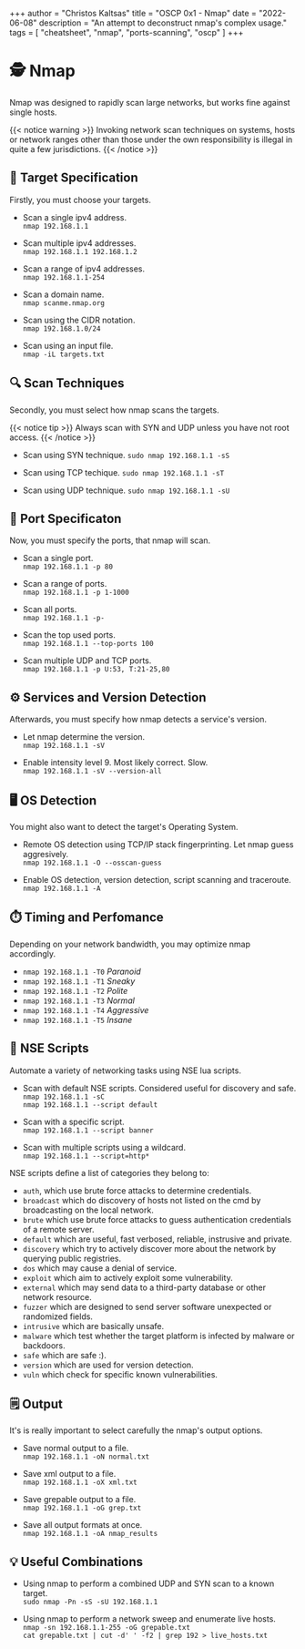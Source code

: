 +++
author = "Christos Kaltsas"
title = "OSCP 0x1 - Nmap"
date = "2022-06-08"
description = "An attempt to deconstruct nmap's complex usage."
tags = [
    "cheatsheet",
    "nmap",
    "ports-scanning",
    "oscp"
]
+++


# 🕵️ Nmap
Nmap was designed to rapidly scan large networks, but works fine against single hosts.

{{< notice warning >}}
Invoking network scan techniques on systems, hosts or network ranges other than those under the own responsibility is illegal in quite a few jurisdictions. 
{{< /notice >}}

## 🎯 Target Specification

Firstly, you must choose your targets. 

- Scan a single ipv4 address.    
`nmap 192.168.1.1`

- Scan multiple ipv4 addresses.  
`nmap 192.168.1.1 192.168.1.2`

- Scan a range of ipv4 addresses.  
`nmap 192.168.1.1-254`

- Scan a domain name.  
`nmap scanme.nmap.org`

- Scan using the CIDR notation.  
`nmap 192.168.1.0/24`

- Scan using an input file.  
`nmap -iL targets.txt`

## 🔍 Scan Techniques

Secondly, you must select how nmap scans the targets.

{{< notice tip >}}
Always scan with SYN and UDP unless you have not root access.
{{< /notice >}}

- Scan using SYN technique.
`sudo nmap 192.168.1.1 -sS`

- Scan using TCP techique.
`sudo nmap 192.168.1.1 -sT`  

- Scan using UDP technique. 
`sudo nmap 192.168.1.1 -sU`

## 🚪 Port Specificaton

Now, you must specify the ports, that nmap will scan.

- Scan a single port.  
`nmap 192.168.1.1 -p 80`

- Scan a range of ports.  
`nmap 192.168.1.1 -p 1-1000`

- Scan all ports.  
`nmap 192.168.1.1 -p-`

- Scan the top used ports.  
`nmap 192.168.1.1 --top-ports 100`

- Scan multiple UDP and TCP ports.  
`nmap 192.168.1.1 -p U:53, T:21-25,80`

## ⚙️ Services and Version Detection

Afterwards, you must specify how nmap detects a service's version.

- Let nmap determine the version.  
`nmap 192.168.1.1 -sV`

- Enable intensity level 9. Most likely correct. Slow.  
`nmap 192.168.1.1 -sV --version-all`


## 🖥️ OS Detection

You might also want to detect the target's Operating System.

- Remote OS detection using TCP/IP stack fingerprinting.  Let nmap guess aggresively.  
`nmap 192.168.1.1 -O --osscan-guess`

- Enable OS detection, version detection, script scanning and traceroute.  
`nmap 192.168.1.1 -A`


## ⏱️ Timing and Perfomance

Depending on your network bandwidth, you may optimize nmap accordingly. 

- `nmap 192.168.1.1 -T0` *Paranoid*
- `nmap 192.168.1.1 -T1` *Sneaky*
- `nmap 192.168.1.1 -T2` *Polite*
- `nmap 192.168.1.1 -T3` *Normal*
- `nmap 192.168.1.1 -T4` *Aggressive*
- `nmap 192.168.1.1 -T5` *Insane*

## 🤖 NSE Scripts

Automate a variety of networking tasks using NSE lua scripts.

- Scan with default NSE scripts. Considered useful for discovery and safe.  
`nmap 192.168.1.1 -sC`  
`nmap 192.168.1.1 --script default`

- Scan with a specific script.  
`nmap 192.168.1.1 --script banner`

- Scan with multiple scripts using a wildcard.  
`nmap 192.168.1.1 --script=http*`

NSE scripts define a list of categories they belong to:
- `auth`, which use brute force attacks to determine credentials.
- `broadcast` which do discovery of hosts not listed on the cmd by broadcasting on the local network.
- `brute` which use brute force attacks to guess authentication credentials of a remote server.
- `default` which are useful, fast verbosed, reliable, instrusive and private.
- `discovery` which try to actively discover more about the network by querying public registries.
- `dos` which may cause a denial of service.
- `exploit` which aim to actively exploit some vulnerability.
- `external` which may send data to a third-party database or other network resource.
- `fuzzer` which are designed to send server software unexpected or randomized fields.
-  `intrusive` which are basically unsafe.
-  `malware` which test whether the target platform is infected by malware or backdoors.  
- `safe` which are safe :).
-  `version` which are used for version detection.
- `vuln` which check for specific known vulnerabilities.

## 🗒️ Output

It's is really important to select carefully the nmap's output options.

- Save normal output to a file.  
`nmap 192.168.1.1 -oN normal.txt`

- Save xml output to a file.  
`nmap 192.168.1.1 -oX xml.txt`

- Save grepable output to a file.  
`nmap 192.168.1.1 -oG grep.txt`

- Save all output formats at once.  
`nmap 192.168.1.1 -oA nmap_results`


## 💡 Useful Combinations

- Using nmap to perform a combined UDP and SYN scan to a known target.  
`sudo nmap -Pn -sS -sU 192.168.1.1`


- Using nmap to perform a network sweep and enumerate live hosts.  
`nmap -sn 192.168.1.1-255 -oG grepable.txt`  
`cat grepable.txt | cut -d' ' -f2 | grep 192 > live_hosts.txt`
